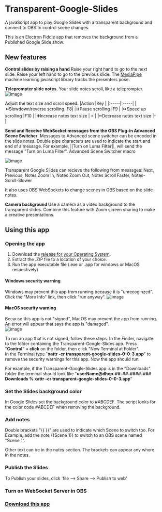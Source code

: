 # Transparent-Google-Slides
A javaScript app to play Google Slides with a transparent background and connect to OBS to control scene changes. 

This is an Electron Fiddle app that removes the background from a Published Google Slide show.  
## New features
**Control slides by raising a hand**
Raise your right hand to go to the next slide. Raise your left hand to go to the previous slide. 
The [MediaPipe](https://developers.google.com/mediapipe) machine learning javascript library tracks the presenters pose. 

 **Teleprompter slide notes**. Your slide notes scroll, like a teleprompter.  
![image](https://github.com/UUoocl/Transparent-Google-Slides/assets/99063397/49959c88-9bd9-4865-8de3-d101856ee812)

Adjust the text size and scroll speed. 
|Action      |Key      |
|:-----|:-----|
|⏪Slowdown/reverse scrolling      |F8|
|⏸️Pause scrolling      |F9     |
|⏩Speed up scrolling      |F10      |
|➕Increase notes text size      | =   |
|➖Decrease notes text size      |-     |

**Send and Receive WebSocket messages from the OBS Plug-in Advanced Scene Switcher**.
Messages to Advanced scene switcher can be encoded in the slide notes.  Double pipe characters are used to indicate the start and end of a message.  For example, ||Turn on Luma Filter||, will send the message "Turn on Luma Filter".  Advanced Scene Switcher macro

![image](https://github.com/UUoocl/Transparent-Google-Slides/assets/99063397/a2fbc51c-286d-4f37-8bc7-582d8fd9e67e)

Transparent Google Slides can recieve the following from messages: Next, Previous, Notes Zoom In, Notes Zoom Out, Notes Scroll Faster, Notes-Scroll-Slower

It also uses OBS WebSockets to change scenes in OBS based on the slide notes.  

**Camera background**
Use a camera as a video background to the transparent slides.  Combine this feature with Zoom screen sharing to make a creative presentations. 

## Using this app

### Opening the app
1. Download the [release for your Operating System](https://github.com/UUoocl/Transparent-Google-Slides/releases).
2. Extract the .ZIP file to a location of your choice.
3. Run the app executable file (.exe or .app for windows or MacOS respectively) 
#### Windows security warning
  Windows may prevent this app from running because it is "unrecoginzed".  Click the "More Info" link, then click "run anyway".
  ![image](https://github.com/UUoocl/Transparent-Google-Slides/assets/99063397/f3eaf79a-fbd6-413d-b2ee-760fdd2a548f)

#### MacOS security warning
  Because this app is not "signed", MacOS may prevent the app from running. An error will appear that says the app is "damaged".    
![image](https://github.com/UUoocl/Transparent-Google-Slides/assets/99063397/1bb66bcb-c689-4da8-bb2e-d3c1b9ee2b20)

To run an app that is not signed, follow these steps. 
In the Finder, navigate to the folder containing the Transparent-Google-Slides app. 
Press "**Control" + click** on the folder, then click "New Terminal at Folder".  
In the Terminal type "**xattr -cr transparent-google-slides-0-0-3.app**" to remove the security warnings for this app. Now the app should run.  

For example, if the Transparent-Google-Slides app is in the "Downloads" folder the terminal should look like "**userName@dhcp-##-##-####-### Downloads % xattr -cr transparent-google-slides-0-0-3.app**"

### Set the Slides background color

In Google Slides set the background color to #ABCDEF.  The script looks for the color code #ABCDEF when removing the background. 

### Add notes

Double brackets "{{ }}" are used to indicate which Scene to switch too. For Example, add the note {{Scene 1}} to switch to an OBS scene named "Scene 1". 

Other text can be in the notes section. The brackets can appear any where in the notes. 

### Publish the Slides

To Publish your slides, click 'file --> Share --> Publish to web'

### Turn on WebSocket Server in OBS

### [Download this app](https://github.com/UUoocl/Transparent-Google-Slides/releases/tag/0.0.1-alpha)



